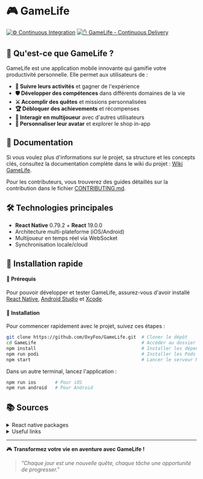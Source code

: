# 🎮 GameLife

[![⚙️ Continuous Integration](https://github.com/OxyFoo/GameLife/actions/workflows/ci.yml/badge.svg)](https://github.com/OxyFoo/GameLife/actions/workflows/ci.yml)
[![✋ GameLife - Continuous Delivery](https://github.com/OxyFoo/GameLife/actions/workflows/workflow-delivery.yml/badge.svg)](https://github.com/OxyFoo/GameLife/actions/workflows/workflow-delivery.yml)

## 🌟 Qu'est-ce que GameLife ?

GameLife est une application mobile innovante qui gamifie votre productivité personnelle. Elle permet aux utilisateurs de :

- **🎯 Suivre leurs activités** et gagner de l'expérience
- **🛡️ Développer des compétences** dans différents domaines de la vie
- **⚔️ Accomplir des quêtes** et missions personnalisées
- **🏆 Débloquer des achievements** et récompenses
- **👥 Interagir en multijoueur** avec d'autres utilisateurs
- **🎨 Personnaliser leur avatar** et explorer le shop in-app

## 📖 Documentation

Si vous voulez plus d'informations sur le projet, sa structure et les concepts clés, consultez la documentation complète dans le wiki du projet : [Wiki GameLife](https://github.com/OxyFoo/GameLife/wiki/Home).

Pour les contributeurs, vous trouverez des guides détaillés sur la contribution dans le fichier [CONTRIBUTING.md](CONTRIBUTING.md).

## 🛠️ Technologies principales
- **React Native** 0.79.2 + **React** 19.0.0
- Architecture multi-plateforme (iOS/Android)
- Multijoueur en temps réel via WebSocket
- Synchronisation locale/cloud

## 🚀 Installation rapide

#### 🔧 Prérequis

Pour pouvoir développer et tester GameLife, assurez-vous d'avoir installé [React Native](https://reactnative.dev/docs/set-up-your-environment), [Android Studio](https://developer.android.com/studio) et [Xcode](https://developer.apple.com/xcode/).

#### 🚀 Installation

Pour commencer rapidement avec le projet, suivez ces étapes :

```bash
git clone https://github.com/OxyFoo/GameLife.git  # Cloner le dépôt
cd GameLife                                       # Accéder au dossier du projet
npm install                                       # Installer les dépendances
npm run podi                                      # Installer les Pods (uniquement pour iOS)
npm start                                         # Lancer le serveur Metro
```

Dans un autre terminal, lancez l'application :
```bash
npm run ios       # Pour iOS
npm run android   # Pour Android
```

## 📚 Sources

<details>
<summary>React native packages</summary>

### 🔐 Authentification
* [React Native Google Sign-In](https://github.com/react-native-google-signin/google-signin)

### 🔒 Sécurité & Intégrité
* [React Native Google Play Integrity](https://www.npmjs.com/package/react-native-google-play-integrity)
* [React Native iOS AppAttest](https://www.npmjs.com/package/react-native-ios-appattest)
* [React Native Keychain](https://npmjs.com/package/react-native-keychain)
* [Obfuscator io metro plugin](https://www.npmjs.com/package/obfuscator-io-metro-plugin)
* [React Native Pinned WebSocket](https://github.com/Gerem66/react-native-pinned-ws) 📦

### 💰 Monétisation & achats in-app
* [React Native IAP](https://github.com/dooboolab-community/react-native-iap)
* [React Native Google Mobile Ads](https://github.com/invertase/react-native-google-mobile-ads)

### 🎨 UI & graphisme
* [React Native Svg](https://github.com/react-native-svg/react-native-svg)
* [React Native Reanimated](https://npmjs.com/package/react-native-reanimated)
* [React Native Linear Gradient](https://github.com/react-native-linear-gradient/react-native-linear-gradient)
* [React Native Shadow 2](https://www.npmjs.com/package/react-native-shadow-2)
* [React Native Community Blur](https://www.npmjs.com/package/@react-native-community/blur)
* [React Native Masked View](https://www.npmjs.com/package/@react-native-masked-view/masked-view)
* [React Native Modal Datetime Picker](https://github.com/mmazzarolo/react-native-modal-datetime-picker) depends on [React Native Datetimepicker](https://github.com/react-native-community/react-native-datetimepicker)
* [React Native Gifted Charts](https://www.npmjs.com/package/react-native-gifted-charts)

### 💾 Stockage & état
* [React Native Config](https://www.npmjs.com/package/react-native-config)
* [React Native Device Info](https://github.com/react-native-device-info/react-native-device-info)
* [React Native Async Storage](https://github.com/react-native-async-storage/async-storage)

### ⚙️ Fonctionnalités natives
* [React Native Notifee](https://www.npmjs.com/package/@notifee/react-native)
* [React Native Permissions](https://www.npmjs.com/package/react-native-permissions)
* [React Native App Control](https://github.com/Gerem66/react-native-app-control) 📦

### 📦 Our packages
* [OxyFoo GameLife Types](https://github.com/OxyFoo/GameLife-Types)
* [React Native Pinned WebSocket](https://github.com/Gerem66/react-native-pinned-ws)
* [React Native App Control](https://github.com/Gerem66/react-native-app-control)

</details>

<details>
<summary>Useful links</summary>

* [AppIcon.co](https://appicon.co/)
* [PHP Sandbox](https://sandbox.onlinephpfunctions.com/)
* [JS benchmarks](https://jsben.ch/WqlIl)
* [Svg to RNSvg](https://react-svgr.com/playground/?native=true&svgo=false)
* [Installer des fonts custom](https://www.bigbinary.com/learn-react-native/adding-custom-fonts)
* [Préparer l'environnement iOS (Github Actions)](https://docs.github.com/en/actions/deployment/deploying-xcode-applications/installing-an-apple-certificate-on-macos-runners-for-xcode-development)

</details>

---

🎮 **Transformez votre vie en aventure avec GameLife !**

> *"Chaque jour est une nouvelle quête, chaque tâche une opportunité de progresser."*

